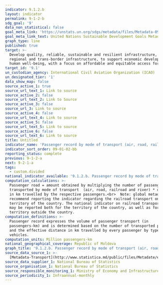 ```yaml
---
indicator: 9.1.2.b
layout: indicator
permalink: 9-1-2-b
sdg_goal: '9'
data_non_statistical: false
goal_meta_link: 'https://unstats.un.org/sdgs/metadata/files/Metadata-09-01-02.pdf'
goal_meta_link_text: United Nations Sustainable Development Goals Metadata (PDF 375 KB)
graph_type: line
published: true
target: >-
  Develop quality, reliable, sustainable and resilient infrastructure, including
  regional and trans-border infrastructure, to support economic development and
  human well-being, with a focus on affordable and equitable access for all
target_id: '9.1'
un_custodian_agency: International Civil Aviation Organization (ICAO)
un_designated_tier: '1'
data_show_map: false
source_active_1: true
source_url_text_1: Link to source
source_active_2: false
source_url_text_2: Link to Source
source_active_3: false
source_url_3: Link to source
source_active_4: false
source_url_text_4: Link to source
source_active_5: false
source_url_text_5: Link to source
source_active_6: false
source_url_text_6: Link to source
title: Untitled
indicator_name: 'Passenger record by mode of transport (air, road, railroad, river)'
indicator_sort_order: 09-01-02-bb
reporting_status: complete
previous: 9-1-2-a
next: 9-2-1-a
tags:
  - custom.divided
national_indicator_available: '9.1.2.b. Passenger record by mode of transport (air, road, railroad, river)'
computation_calculations: >-
  Passenger road = amount obtained by multiplying the number of passengers
  transported by mode of transport  (air, road, railroad and river) * distance
  in km travelled by the respective passengers.<br>  Note: global metadata
  recommend reporting the indicator regarding the railroad transport only on the
  territory of the country. The national indicator on railroad transportation
  may be reported both for the territory of the country, as well as for the
  territory outside the country.
computation_definitions: >-
  Passenger record expresses the volume of passenger transport (in
  passengers-km) and is determined based on the number of transported passengers
  and the effective distance in km travelled by every passenger by types of
  vehicles.
computation_units: Million passengers-km
national_geographical_coverage: Republic of Moldova
graph_title: '9.1.2.b. Passenger record by mode of transport (air, road, railroad, river)'
source_data_source_1: >-
  [Metadata-Transport](http://www.statistica.md/public/files/Metadate/en/Transport_en.pdf)
source_data_supplier_1: National Bureau of Statistics
source_organisation_1: National Bureau of Statistics
source_responsible_monitoring_1: Ministry of Economy and Infrastructure
source_periodicity_1: Infraannual-monthly
---
```

